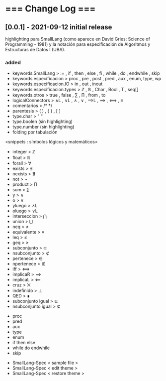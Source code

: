 # === Change Log === #

## [0.0.1] - 2021-09-12 initial release 
highlighting para SmallLang (como aparece en David Gries: Science of Programming - 1981) y la notación para especificación de Algoritmos y Estructuras de Datos I (UBA).

### added ###
<grammar y highlighting>

- keywords.SmallLang                >   := , if , then , else , fi , while , do , endwhile , skip 
- keywords.especificacion           >   proc ,  pre , post , pred , aux , enum, type, wp
- keywords.especificacion.IO        >   in , out , inout
- keywords.especificacion.types     >   ℤ , ℝ , Char , Bool , T , seq[<type>]
- keywords.otros                    >   true , false , ∑ , ∏ , from , to
- logicalConnectors                 >   ∧L , ∨L , ∧ , ∨ , ⟹L , ⟹ , ⟺ , ≡
- comentarios                       >   /*  */
- parentesis                        >   ( ) , { } , [ ]
- type.char                         >   " "
- type.boolen (sin highlighting)
- type.number (sin highlighting)
- folding por tabulación

<snippets : símbolos lógicos y matemáticos> 

- integer       >   ℤ
- float         >   ℝ
- forall        >   ∀
- exists        >   ∃
- nexists       >   ∄
- not           >   ¬
- product       >   ∏
- sum           >   ∑
- y             >   ∧
- o             >   ∨
- yluego        >   ∧L
- oluego        >   ∨L
- interseccion  >   ⋂
- union         >   ⋃
- neq           >   ≠
- equivalente   >   ≡
- leq           >   ≤ 
- geq           >   ≥
- subconjunto   >   ⊂
- nsubconjunto  >   ⊄
- pertenece     >   ∈
- npertenece    >   ∉
- iff           >   ⟺
- implicaR      >   ⟹
- implicaL      >   ⟸
- cruz          >   ⨉
- indefinido    >   ⊥
- QED           >   ∎
- subconjunto igual  >  ⊆ 
- nsubconjunto igual >  ⊈

<snippets : regExp>

- proc
- pred
- aux
- type
- enum
- if then else
- while do endwhile
- skip 

<comandos>

- SmallLang-Spec < sample file >
- SmallLang-Spec < edit theme >
- SmallLang-Spec < restore theme >
      
    